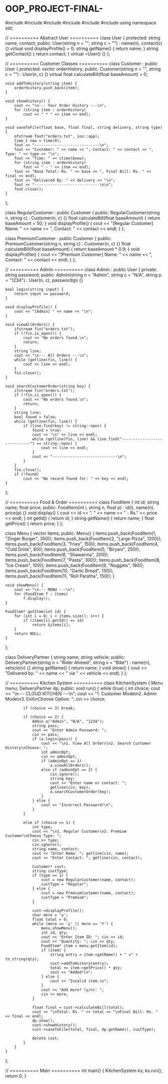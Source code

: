 # OOP_PROJECT-FINAL-
#include <iostream>
#include <fstream>
#include <iomanip>
#include <ctime>
#include <vector>
#include <string>
using namespace std;

// ========== Abstract User ==========
class User {
protected:
    string name, contact;
public:
    User(string n = "", string c = "") : name(n), contact(c) {}
    virtual void displayProfile() = 0;
    string getName() { return name; }
    string getContact() { return contact; }
    virtual ~User() {}
};

// ========== Customer Classes ==========
class Customer : public User {
protected:
    vector<string> orderHistory;
public:
    Customer(string n = "", string c = "") : User(n, c) {}
    virtual float calculateBill(float baseAmount) = 0;

    void addToHistory(string item) {
        orderHistory.push_back(item);
    }

    void showHistory() {
        cout << "\n--- Your Order History ---\n";
        for (string item : orderHistory)
            cout << " * " << item << endl;
    }

    void saveToFile(float base, float final, string delivery, string type) {
        ofstream fout("orders.txt", ios::app);
        time_t now = time(0);
        fout << "-----------------------------\n";
        fout << "Customer: " << name << ", Contact: " << contact << ", Type: " << type << "\n";
        fout << "Time: " << ctime(&now);
        for (string item : orderHistory)
            fout << " - " << item << endl;
        fout << "Base Total: Rs. " << base << ", Final Bill: Rs. " << final << endl;
        fout << "Delivered By: " << delivery << "\n";
        fout << "-----------------------------\n\n";
        fout.close();
    }
};

class RegularCustomer : public Customer {
public:
    RegularCustomer(string n, string c) : Customer(n, c) {}
    float calculateBill(float baseAmount) {
        return baseAmount + 50;
    }
    void displayProfile() {
        cout << "[Regular Customer] Name: " << name << ", Contact: " << contact << endl;
    }
};

class PremiumCustomer : public Customer {
public:
    PremiumCustomer(string n, string c) : Customer(n, c) {}
    float calculateBill(float baseAmount) {
        return baseAmount * 0.9;
    }
    void displayProfile() {
        cout << "[Premium Customer] Name: " << name << ", Contact: " << contact << endl;
    }
};

// ========== Admin ==========
class Admin : public User {
private:
    string password;
public:
    Admin(string n = "Admin", string c = "N/A", string p = "1234") : User(n, c), password(p) {}

    bool login(string input) {
        return input == password;
    }

    void displayProfile() {
        cout << "[Admin] " << name << "\n";
    }

    void viewAllOrders() {
        ifstream fin("orders.txt");
        if (!fin.is_open()) {
            cout << "No orders found.\n";
            return;
        }
        string line;
        cout << "\n--- All Orders ---\n";
        while (getline(fin, line)) {
            cout << line << endl;
        }
        fin.close();
    }

    void searchCustomerOrder(string key) {
        ifstream fin("orders.txt");
        if (!fin.is_open()) {
            cout << "No orders found.\n";
            return;
        }
        string line;
        bool found = false;
        while (getline(fin, line)) {
            if (line.find(key) != string::npos) {
                found = true;
                cout << "\n" << line << endl;
                while (getline(fin, line) && line.find("-----------------------------") == string::npos) {
                    cout << line << endl;
                }
                cout << "-----------------------------\n";
            }
        }
        fin.close();
        if (!found)
            cout << "No record found for: " << key << endl;
    }
};

// ========== Food & Order ==========
class FoodItem {
    int id;
    string name;
    float price;
public:
    FoodItem(int i, string n, float p) : id(i), name(n), price(p) {}
    void display() {
        cout << id << ". " << name << " - Rs." << price << endl;
    }
    int getId() { return id; }
    string getName() { return name; }
    float getPrice() { return price; }
};

class Menu {
    vector<FoodItem> items;
public:
    Menu() {
        items.push_back(FoodItem(1, "Zinger Burger", 350));
        items.push_back(FoodItem(2, "Large Pizza", 1200));
        items.push_back(FoodItem(3, "Fries", 150));
        items.push_back(FoodItem(4, "Cold Drink", 80));
        items.push_back(FoodItem(5, "Biryani", 250));
        items.push_back(FoodItem(6, "Shawarma", 200));
        items.push_back(FoodItem(7, "Pasta", 300));
        items.push_back(FoodItem(8, "Ice Cream", 100));
        items.push_back(FoodItem(9, "Nuggets", 180));
        items.push_back(FoodItem(10, "Garlic Bread", 130));
        items.push_back(FoodItem(11, "Roll Paratha", 150));
    }

    void showMenu() {
        cout << "\n--- MENU ---\n";
        for (FoodItem f : items)
            f.display();
    }

    FoodItem* getItem(int id) {
        for (int i = 0; i < items.size(); i++) {
            if (items[i].getId() == id)
                return &items[i];
        }
        return NULL;
    }
};

class DeliveryPartner {
    string name;
    string vehicle;
public:
    DeliveryPartner(string n = "Rider Ahmed", string v = "Bike") : name(n), vehicle(v) {}
    string getName() { return name; }
    void show() {
        cout << "Delivered by: " << name << " via " << vehicle << endl;
    }
};

// ========== Kitchen System ==========
class KitchenSystem {
    Menu menu;
    DeliveryPartner dp;
public:
    void run() {
        while (true) {
            int choice;
            cout << "\n--- CLOUD KITCHEN ---\n";
            cout << "1. Customer Mode\n2. Admin Mode\n3. Exit\nChoose Option: ";
            cin >> choice;

            if (choice == 3) break;

            if (choice == 2) {
                Admin a("Admin", "N/A", "1234");
                string pass;
                cout << "Enter Admin Password: ";
                cin >> pass;
                if (a.login(pass)) {
                    cout << "\n1. View All Orders\n2. Search Customer History\nChoose: ";
                    int adminOpt;
                    cin >> adminOpt;
                    if (adminOpt == 1)
                        a.viewAllOrders();
                    else if (adminOpt == 2) {
                        cin.ignore();
                        string key;
                        cout << "Enter name or contact: ";
                        getline(cin, key);
                        a.searchCustomerOrder(key);
                    }
                } else {
                    cout << "Incorrect Password!\n";
                }
            }

            else if (choice == 1) {
                int type;
                cout << "\n1. Regular Customer\n2. Premium Customer\nChoose Type: ";
                cin >> type;
                cin.ignore();
                string name, contact;
                cout << "Enter Name: "; getline(cin, name);
                cout << "Enter Contact: "; getline(cin, contact);

                Customer* cust;
                string custType;
                if (type == 1) {
                    cust = new RegularCustomer(name, contact);
                    custType = "Regular";
                } else {
                    cust = new PremiumCustomer(name, contact);
                    custType = "Premium";
                }

                cust->displayProfile();
                char more = 'y';
                float total = 0;
                while (more == 'y' || more == 'Y') {
                    menu.showMenu();
                    int id, qty;
                    cout << "Enter Item ID: "; cin >> id;
                    cout << "Quantity: "; cin >> qty;
                    FoodItem* item = menu.getItem(id);
                    if (item) {
                        string entry = item->getName() + " x" + to_string(qty);
                        cust->addToHistory(entry);
                        total += item->getPrice() * qty;
                        cout << "Added!\n";
                    } else {
                        cout << "Invalid item.\n";
                    }
                    cout << "Add more? (y/n): ";
                    cin >> more;
                }

                float final = cust->calculateBill(total);
                cout << "\nTotal: Rs. " << total << "\nFinal Bill: Rs. " << final << endl;
                dp.show();
                cust->showHistory();
                cust->saveToFile(total, final, dp.getName(), custType);

                delete cust;
            }
        }
    }
};

// ========== Main ==========
int main() {
    KitchenSystem ks;
    ks.run();
    return 0;
}
